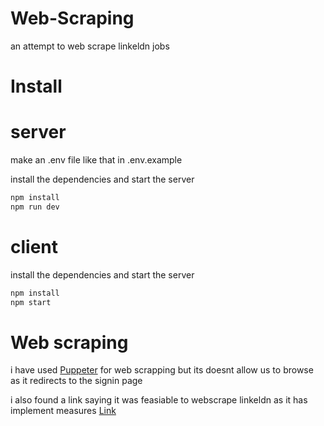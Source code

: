 # Web-Scraping

an attempt to web scrape linkeldn jobs

# Install

# server

make an .env file like that in .env.example

install the dependencies and start the server

```bash
npm install
npm run dev
```

# client

install the dependencies and start the server

```bash
npm install
npm start
```

# Web scraping

i have used [Puppeter](https://github.com/puppeteer/puppeteer) for web scrapping but its doesnt allow us to browse as it redirects to the signin page

i also found a link saying it was feasiable to webscrape linkeldn as it has implement measures
[Link](https://stackoverflow.com/questions/63660406/public-linkedin-page-requires-authentication-in-puppeteer-but-it-doesnt-when-ma)
